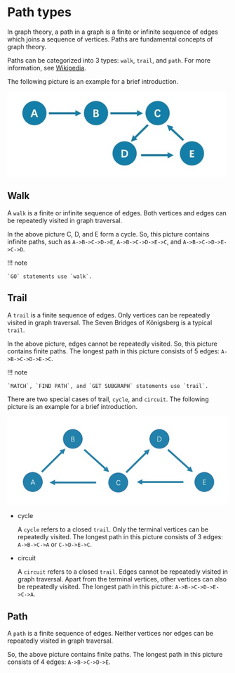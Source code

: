 # Path types

In graph theory, a path in a graph is a finite or infinite sequence of edges which joins a sequence of vertices. Paths are fundamental concepts of graph theory.

Paths can be categorized into 3 types: `walk`, `trail`, and `path`. For more information, see [Wikipedia](https://en.wikipedia.org/wiki/Path_(graph_theory)#Walk,_trail,_path).

The following picture is an example for a brief introduction.

![path](../images/path1.png)

## Walk

A `walk` is a finite or infinite sequence of edges. Both vertices and edges can be repeatedly visited in graph traversal.

In the above picture C, D, and E form a cycle. So, this picture contains infinite paths, such as `A->B->C->D->E`, `A->B->C->D->E->C`, and `A->B->C->D->E->C->D`.

!!! note

    `GO` statements use `walk`.

## Trail

A `trail` is a finite sequence of edges. Only vertices can be repeatedly visited in graph traversal. The Seven Bridges of Königsberg is a typical `trail`.

In the above picture, edges cannot be repeatedly visited. So, this picture contains finite paths. The longest path in this picture consists of 5 edges: `A->B->C->D->E->C`.

!!! note

    `MATCH`, `FIND PATH`, and `GET SUBGRAPH` statements use `trail`.

There are two special cases of trail, `cycle`, and `circuit`. The following picture is an example for a brief introduction.

![trail](../images/Circuits1.png)

- cycle

   A `cycle` refers to a closed `trail`. Only the terminal vertices can be repeatedly visited. The longest path in this picture consists of 3 edges: `A->B->C->A` or `C->D->E->C`.

- circuit

   A `circuit` refers to a closed `trail`. Edges cannot be repeatedly visited in graph traversal. Apart from the terminal vertices, other vertices can also be repeatedly visited. The longest path in this picture: `A->B->C->D->E->C->A`.

## Path

A `path` is a finite sequence of edges. Neither vertices nor edges can be repeatedly visited in graph traversal.

So, the above picture contains finite paths. The longest path in this picture consists of 4 edges: `A->B->C->D->E`.
